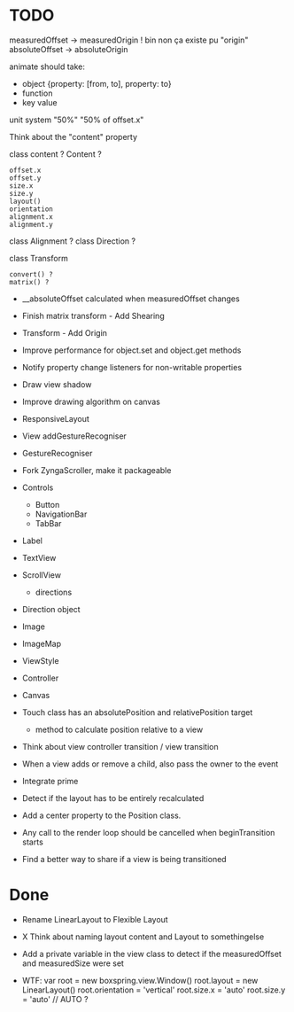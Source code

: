 TODO
================================================================================

measuredOffset -> measuredOrigin ! bin non ça existe pu "origin"
absoluteOffset -> absoluteOrigin

animate should take:
 - object
  {property: [from, to], property: to}
 - function
 - key value

unit system
 "50%"
 "50% of offset.x"

Think about the "content" property

class content ?
      Content ?

    offset.x
    offset.y
    size.x
    size.y
    layout()
    orientation
    alignment.x
    alignment.y

class Alignment ?
class Direction ?

class Transform

    convert() ?
    matrix() ?

- __absoluteOffset calculated when measuredOffset changes

- Finish matrix transform - Add Shearing

- Transform - Add Origin

- Improve performance for object.set and object.get methods

- Notify property change listeners for non-writable properties

- Draw view shadow

- Improve drawing algorithm on canvas

- ResponsiveLayout

- View addGestureRecogniser

- GestureRecogniser

- Fork ZyngaScroller, make it packageable

- Controls
    - Button
    - NavigationBar
    - TabBar

- Label

- TextView

- ScrollView
    - directions

- Direction object

- Image
- ImageMap

- ViewStyle

- Controller

- Canvas

- Touch class has an absolutePosition and relativePosition target
    - method to calculate position relative to a view

- Think about view controller transition / view transition

- When a view adds or remove a child, also pass the owner to the event

- Integrate prime

- Detect if the layout has to be entirely recalculated

- Add a center property to the Position class.

- Any call to the render loop should be cancelled when beginTransition starts

- Find a better way to share if a view is being transitioned


Done
================================================================================

- Rename LinearLayout to Flexible Layout
- X Think about naming layout content and Layout to somethingelse
- Add a private variable in the view class to detect if the measuredOffset and measuredSize were set

- WTF:
            var root = new boxspring.view.Window()
            root.layout = new LinearLayout()
            root.orientation = 'vertical'
            root.size.x = 'auto'
            root.size.y = 'auto' // AUTO ?